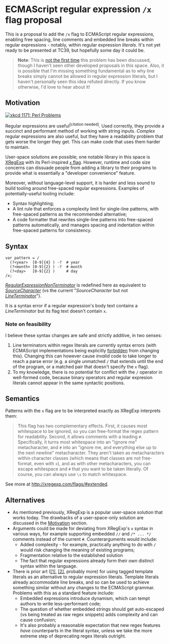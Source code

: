 
# ECMAScript regular expression `/x` flag proposal

This is a proposal to add the `/x` flag to ECMAScript regular expressions, enabling free spacing, line comments and embedded line breaks within regular expressions - notably, within regular expression *literals*. It's not yet ready to be presented at TC39, but hopefully some day it could be.

> **Note**: This is [not the first time](https://esdiscuss.org/topic/regexp-free-spacing-comments) this problem has been discussed, though I haven't seen other developed proposals in this space. Also, it is possible that I'm missing something fundamental as to why line breaks simply cannot be allowed in regular expression literals, but I haven't personally seen this idea refuted directly. If you know otherwise, I'd love to hear about it!

## Motivation

[![xkcd 1171: Perl Problems](https://imgs.xkcd.com/comics/perl_problems_2x.png)](https://xkcd.com/1171/)

Regular expressions are useful<sup>\[citation needed\]</sup>. Used correctly, they provide a succinct and performant method of working with string inputs. _Complex_ regular expressions are also useful, but they have a readability problem that gets worse the longer they get. This can make code that uses them harder to maintain.

User-space solutions are possible; one notable library in this space is [XRegExp](http://xregexp.com/) with its Perl-inspired [`x` flag](http://xregexp.com/flags/#extended). However, runtime and code size concerns can dissuade people from adding a library to their programs to provide what is essentially a "developer convenience" feature.

Moreover, without language-level support, it is harder and less sound to build tooling around free-spaced regular expressions. Examples of potentially-useful tooling include:

* Syntax highlighting;
* A lint rule that enforces a complexity limit for single-line patterns, with free-spaced patterns as the recommended alternative;
* A code formatter that rewrites single-line patterns into free-spaced patterns automatically, and manages spacing and indentation within free-spaced patterns for consistency.

## Syntax

```
var pattern = /
  (?<year>  [0-9]{4} ) -?  # year
  (?<month> [0-9]{2} ) -?  # month
  (?<day>   [0-9]{2} )     # day
/x;
```

[_RegularExpressionNonTerminator_](https://tc39.github.io/ecma262/#prod-RegularExpressionNonTerminator) is redefined here as equivalent to [_SourceCharacter_](https://tc39.github.io/ecma262/#prod-SourceCharacter) (vs the current "_SourceCharacter_ but not [_LineTerminator_](https://tc39.github.io/ecma262/#prod-LineTerminator)").

It is a syntax error if a regular expression's body text contains a _LineTerminator_ but its flag text doesn't contain `x`.

### Note on feasibility

I believe these syntax changes are safe and strictly additive, in two senses:

1. Line terminators within regex literals are currently syntax errors (with ECMAScript implementations being explicitly [forbidden](https://tc39.github.io/ecma262/#sec-literals-regular-expression-literals) from changing this). Changing this can however cause _invalid_ code to take longer to reach a parse error (e.g. a single unmatched `/` that extends until the end of the program, or a matched pair that doesn't specify the `x` flag).
2. To my knowledge, there is no potential for conflict with the `/` operator in well-formed code, because binary operators and regular expresion literals cannot appear in the same syntactic positions.

## Semantics

Patterns with the `x` flag are to be interpreted exactly as XRegExp interprets them:

> This flag has two complementary effects. First, it causes most whitespace to be ignored, so you can free-format the regex pattern for readability. Second, it allows comments with a leading `#`. Specifically, it turns most whitespace into an "ignore me" metacharacter, and `#` into an "ignore me, and everything else up to the next newline" metacharacter. They aren't taken as metacharacters within character classes (which means that classes are not free-format, even with `x`), and as with other metacharacters, you can escape whitespace and `#` that you want to be taken literally. Of course, you can always use `\s` to match whitespace.

See more at http://xregexp.com/flags/#extended.

## Alternatives

* As mentioned previously, XRegExp is a popular user-space solution that works today. The drawbacks of a user-space-only solution are discussed in the [Motivation](#motivation) section.
* Arguments could be made for deviating from XRegExp's `x` syntax in various ways, for example supporting embedded `//` and `/* ... */` comments instead of the current `#`. Counterarguments would include:
	* Added complexity - for example, practically anything to do with `/` would risk changing the meaning of existing programs;
	* Fragmentation relative to the established solution
	* The fact that regular expressions already form their own distinct syntax within the language.
* There is prior art ([\[1\]](http://2ality.com/2017/07/re-template-tag.html), [\[2\]](http://lea.verou.me/2018/06/easy-dynamic-regular-expressions-with-tagged-template-literals-and-proxies/), probably more) for using tagged template literals as an alternative to regular expression literals. Template literals already accommodate line breaks, and so can be used to achieve something similar without any changes to the ECMAScript grammar. Problems with this as a standard feature include:
	* Embedded expressions introduce dynamism, which can tempt authors to write less-performant code;
	* The question of whether embedded strings should get auto-escaped (vs being treated as raw regex snippets) adds complexity and can cause confusion;
	* It's also probably a reasonable expectation that new regex features _have_ counterparts in the literal syntax, unless we take the more extreme step of deprecating regex literals outright.

